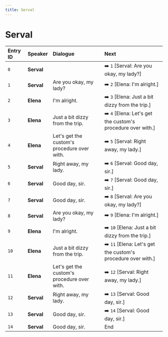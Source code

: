 ```yaml
---
title: Serval
---
```


# Serval


| Entry ID | Speaker | Dialogue | Next |
| :------- | :------ | :------- | :------------ |
| `0` | **Serval** |  | ➡️ `1` \[Serval: Are you okay, my lady?\] |
| `1` | **Serval** | Are you okay, my lady? | ➡️ `2` \[Elena: I'm alright\.\] |
| `2` | **Elena** | I'm alright\. | ➡️ `3` \[Elena: Just a bit dizzy from the trip\.\] |
| `3` | **Elena** | Just a bit dizzy from the trip\. | ➡️ `4` \[Elena: Let's get the custom's procedure over with\.\] |
| `4` | **Elena** | Let's get the custom's procedure over with\. | ➡️ `5` \[Serval: Right away, my lady\.\] |
| `5` | **Serval** | Right away, my lady\. | ➡️ `6` \[Serval: Good day, sir\.\] |
| `6` | **Serval** | Good day, sir\. | ➡️ `7` \[Serval: Good day, sir\.\] |
| `7` | **Serval** | Good day, sir\. | ➡️ `8` \[Serval: Are you okay, my lady?\] |
| `8` | **Serval** | Are you okay, my lady? | ➡️ `9` \[Elena: I'm alright\.\] |
| `9` | **Elena** | I'm alright\. | ➡️ `10` \[Elena: Just a bit dizzy from the trip\.\] |
| `10` | **Elena** | Just a bit dizzy from the trip\. | ➡️ `11` \[Elena: Let's get the custom's procedure over with\.\] |
| `11` | **Elena** | Let's get the custom's procedure over with\. | ➡️ `12` \[Serval: Right away, my lady\.\] |
| `12` | **Serval** | Right away, my lady\. | ➡️ `13` \[Serval: Good day, sir\.\] |
| `13` | **Serval** | Good day, sir\. | ➡️ `14` \[Serval: Good day, sir\.\] |
| `14` | **Serval** | Good day, sir\. | End |
